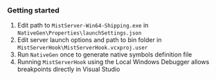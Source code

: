 ### Getting started
1. Edit path to `MistServer-Win64-Shipping.exe` in `NativeGen\Properties\launchSettings.json`
2. Edit server launch options and path to bin folder in `MistServerHook\MistServerHook.vcxproj.user`
3. Run `NativeGen` once to generate native symbols definition file
4. Running `MistServerHook` using the Local Windows Debugger allows breakpoints directly in Visual Studio